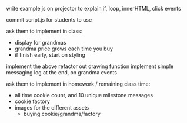 
write example js on projector to explain if, loop, innerHTML, click events

commit script.js for students to use

ask them to implement in class:
- display for grandmas
- grandma price grows each time you buy
- if finish early, start on styling


implement the above
refactor out drawing function
implement simple messaging log at the end, on grandma events

ask them to implement in homework / remaining class time:
- all time cookie count, and 10 unique milestone messages
- cookie factory
- images for the different assets
  - buying cookie/grandma/factory
